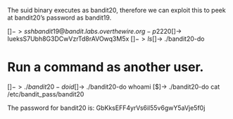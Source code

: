The suid binary executes as bandit20, therefore we can exploit this to peek at bandit20’s password as bandit19. 

[$]-> ssh bandit19@bandit.labs.overthewire.org -p 2220
[$]-> IueksS7Ubh8G3DCwVzrTd8rAVOwq3M5x
[$]-> ls
[$]-> ./bandit20-do

# Run a command as another user.
[$]-> ./bandit20-do id
[$]-> ./bandit20-do whoami
[$]-> ./bandit20-do cat /etc/bandit_pass/bandit20

The password for bandit20 is: GbKksEFF4yrVs6il55v6gwY5aVje5f0j
